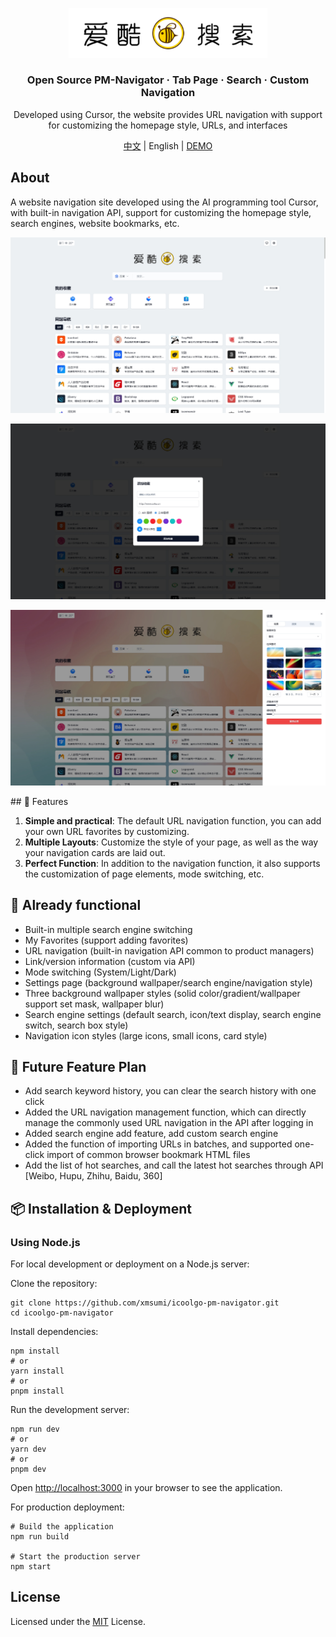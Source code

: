 <p align="center">
  <a href="https://www.icoolgo.com" target="_blank">
    <img src="public/icon/logo.svg" width="318px" alt="爱酷搜索" />
  </a>
</p>


<h3 align="center">Open Source PM-Navigator · Tab Page · Search · Custom Navigation </h3>
<p align="center">Developed using Cursor, the website provides URL navigation with support for customizing the homepage style, URLs, and interfaces</p>

<p align="center"> <a href="README-CN.md">中文</a> |  English | <a href="https://www.icoolgo.com/" target="_blank">DEMO</a></p>

## About

A website navigation site developed using the AI programming tool Cursor, with built-in navigation API, support for customizing the homepage style, search engines, website bookmarks, etc.

<p align="center">
  <a href="" >
    <img src="public/screenshot_1.png" alt="演示" />
  </a>
</p>

<p align="center">
  <a href="" >
    <img src="public/screenshot_2.png" alt="演示" />
  </a>
</p>

<p align="center">
  <a href="" >
    <img src="public/screenshot_3.png" alt="演示" />
  </a>
</p>
## 🚀 Features

1. **Simple and practical**: The default URL navigation function, you can add your own URL favorites by customizing.
2. **Multiple Layouts**: Customize the style of your page, as well as the way your navigation cards are laid out.
3. **Perfect Function**: In addition to the navigation function, it also supports the customization of page elements, mode switching, etc.

## 🚀 Already functional

- Built-in multiple search engine switching
- My Favorites (support adding favorites)
- URL navigation (built-in navigation API common to product managers)
- Link/version information (custom via API)
- Mode switching (System/Light/Dark)
- Settings page (background wallpaper/search engine/navigation style)
- Three background wallpaper styles (solid color/gradient/wallpaper support set mask, wallpaper blur)
- Search engine settings (default search, icon/text display, search engine switch, search box style)
- Navigation icon styles (large icons, small icons, card style)

## 🚀 Future Feature Plan

- Add search keyword history, you can clear the search history with one click
- Added the URL navigation management function, which can directly manage the commonly used URL navigation in the API after logging in
- Added search engine add feature, add custom search engine
- Added the function of importing URLs in batches, and supported one-click import of common browser bookmark HTML files
- Add the list of hot searches, and call the latest hot searches through API [Weibo, Hupu, Zhihu, Baidu, 360]

## 📦 Installation & Deployment

### Using Node.js

For local development or deployment on a Node.js server:

Clone the repository:

```
git clone https://github.com/xmsumi/icoolgo-pm-navigator.git
cd icoolgo-pm-navigator
```

Install dependencies:

```
npm install
# or
yarn install
# or
pnpm install
```

Run the development server:

```
npm run dev
# or
yarn dev
# or
pnpm dev
```

Open [http://localhost:3000](http://localhost:3000/) in your browser to see the application.

For production deployment:

```
# Build the application
npm run build

# Start the production server
npm start
```

## License

Licensed under the [MIT](./LICENSE) License.